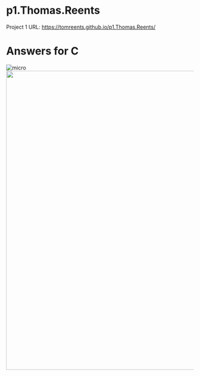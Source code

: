 # p1.Thomas.Reents

Project 1 URL: https://tomreents.github.io/p1.Thomas.Reents/

# Answers for C

![micro](https://user-images.githubusercontent.com/68446643/109210035-e613d000-7771-11eb-8d14-54f684ee5138.jpg) 
<img src="https://user-images.githubusercontent.com/68446643/109210184-1c514f80-7772-11eb-9035-f15ccb61db76.GIF" width = "800">


